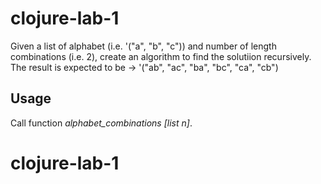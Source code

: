 # clojure-lab-1

Given a list of alphabet (i.e. '("a", "b", "c")) and number of length combinations (i.e. 2), create an algorithm to find the solutiion recursively.
The result is expected to be -> '("ab", "ac", "ba", "bc", "ca", "cb")

## Usage

Call function <i>alphabet_combinations [list n]</i>.

# clojure-lab-1
